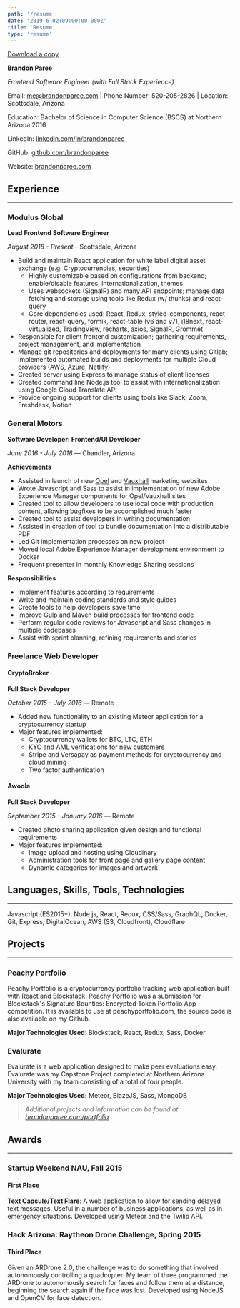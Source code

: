 ```yaml
---
path: '/resume'
date: '2019-6-02T09:00:00.000Z'
title: 'Resume'
type: 'resume'
---
```


[Download a copy](./resume.pdf)

**Brandon Paree**

_Frontend Software Engineer (with Full Stack Experience)_

Email: me@brandonparee.com | Phone Number: 520-205-2826 | Location: Scottsdale, Arizona

Education: Bachelor of Science in Computer Science (BSCS) at Northern Arizona 2016

LinkedIn: [linkedin.com/in/brandonparee](https://linkedin.com/in/brandonparee)

GitHub: [github.com/brandonparee](https://github.com/brandonparee)

Website: [brandonparee.com](https://brandonparee.com)

## Experience

---

### Modulus Global

**Lead Frontend Software Engineer**

_August 2018 - Present_ - Scottsdale, Arizona

- Build and maintain React application for white label digital asset exchange (e.g. Cryptocurrencies, securities)
  - Highly customizable based on configurations from backend; enable/disable features, internationalization, themes
  - Uses websockets (SignalR) and many API endpoints; manage data fetching and storage using tools like Redux (w/ thunks) and react-query
  - Core dependencies used: React, Redux, styled-components, react-router, react-query, formik, react-table (v6 and v7), i18next, react-virtualized, TradingView, recharts, axios, SignalR, Grommet
- Responsible for client frontend customization; gathering requirements, project management, and implementation
- Manage git repositories and deployments for many clients using Gitlab; implemented automated builds and deployments for multiple Cloud providers (AWS, Azure, Netlify)
- Created server using Express to manage status of client licenses
- Created command line Node.js tool to assist with internationalization using Google Cloud Translate API
- Provide ongoing support for clients using tools like Slack, Zoom, Freshdesk, Notion

### General Motors

**Software Developer: Frontend/UI Developer**

_June 2016 - July 2018_ — Chandler, Arizona

**Achievements**

- Assisted in launch of new [Opel](http://opel.ie) and [Vauxhall](https://vauxhall.co.uk) marketing websites
- Wrote Javascript and Sass to assist in implementation of new Adobe Experience Manager components for Opel/Vauxhall sites
- Created tool to allow developers to use local code with production content, allowing bugfixes to be accomplished much faster
- Created tool to assist developers in writing documentation
- Assisted in creation of tool to bundle documentation into a distributable PDF
- Led Git implementation processes on new project
- Moved local Adobe Experience Manager development environment to Docker
- Frequent presenter in monthly Knowledge Sharing sessions

**Responsibilities**

- Implement features according to requirements
- Write and maintain coding standards and style guides
- Create tools to help developers save time
- Improve Gulp and Maven build processes for frontend code
- Perform regular code reviews for Javascript and Sass changes in multiple codebases
- Assist with sprint planning, refining requirements and stories

### Freelance Web Developer

#### CryptoBroker

**Full Stack Developer**

_October 2015 - July 2016_ — Remote

- Added new functionality to an existing Meteor application for a cryptocurrency startup
- Major features implemented:
  - Cryptocurrency wallets for BTC, LTC, ETH
  - KYC and AML verifications for new customers
  - Stripe and Versapay as payment methods for cryptocurrency and cloud mining
  - Two factor authentication

#### Awoola

**Full Stack Developer**

_September 2015 - January 2016_ — Remote

- Created photo sharing application given design and functional requirements
- Major features implemented:
  - Image upload and hosting using Cloudinary
  - Administration tools for front page and gallery page content
  - Dynamic categories for images and artwork

## Languages, Skills, Tools, Technologies

---

Javascript (ES2015+), Node.js, React, Redux, CSS/Sass, GraphQL, Docker, Git, Express, DigitalOcean, AWS (S3, Cloudfront), Cloudflare

## Projects

---

### Peachy Portfolio

Peachy Portfolio is a cryptocurrency portfolio tracking web application built with React and Blockstack. Peachy Portfolio was a submission for Blockstack's Signature Bounties: Encrypted Token Portfolio App competition. It is available to use at peachyportfolio.com, the source code is also available on my Github.

**Major Technologies Used**: Blockstack, React, Redux, Sass, Docker

### Evalurate

Evalurate is a web application designed to make peer evaluations easy. Evalurate was my Capstone Project completed at Northern Arizona University with my team consisting of a total of four people.

**Major Technologies Used:** Meteor, BlazeJS, Sass, MongoDB

> _Additional projects and information can be found at [brandonparee.com/portfolio](https://brandonparee.com/portfolio)_

## Awards

---

### Startup Weekend NAU, Fall 2015

#### First Place

**Text Capsule/Text Flare**: A web application to allow for sending delayed text messages. Useful in a number of business applications, as well as in emergency situations. Developed using Meteor and the Twilio API.

### Hack Arizona: Raytheon Drone Challenge, Spring 2015

#### Third Place

Given an ARDrone 2.0, the challenge was to do something that involved autonomously controlling a quadcopter. My team of three programmed the ARDrone to autonomously search for faces and follow them at a distance, beginning the search again if the face was lost. Developed using NodeJS and OpenCV for face detection.
